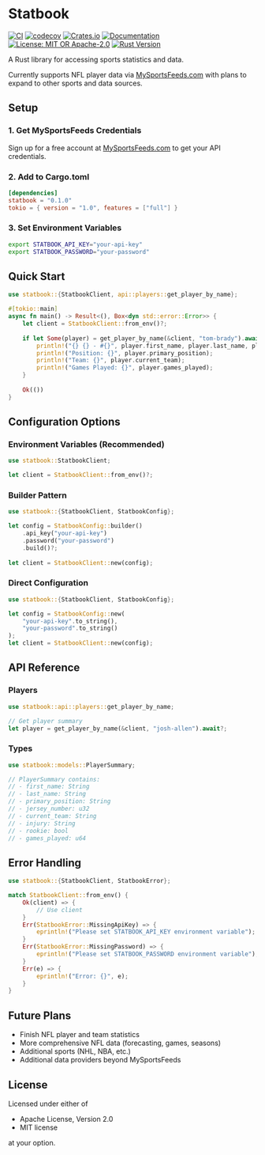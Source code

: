 # Statbook

[![CI](https://github.com/yourusername/nfl-stats-funtimes/workflows/CI/badge.svg)](https://github.com/yourusername/nfl-stats-funtimes/actions)
[![codecov](https://codecov.io/gh/yourusername/nfl-stats-funtimes/branch/main/graph/badge.svg)](https://codecov.io/gh/yourusername/nfl-stats-funtimes)
[![Crates.io](https://img.shields.io/crates/v/statbook.svg)](https://crates.io/crates/statbook)
[![Documentation](https://docs.rs/statbook/badge.svg)](https://docs.rs/statbook)
[![License: MIT OR Apache-2.0](https://img.shields.io/badge/License-MIT%20OR%20Apache--2.0-blue.svg)](https://github.com/yourusername/nfl-stats-funtimes#license)
[![Rust Version](https://img.shields.io/badge/rust-1.70+-blue.svg)](https://www.rust-lang.org)

A Rust library for accessing sports statistics and data.

Currently supports NFL player data via [MySportsFeeds.com](https://www.mysportsfeeds.com) with plans to expand to other sports and data sources.

## Setup

### 1. Get MySportsFeeds Credentials

Sign up for a free account at [MySportsFeeds.com](https://www.mysportsfeeds.com) to get your API credentials.

### 2. Add to Cargo.toml

```toml
[dependencies]
statbook = "0.1.0"
tokio = { version = "1.0", features = ["full"] }
```

### 3. Set Environment Variables

```bash
export STATBOOK_API_KEY="your-api-key"
export STATBOOK_PASSWORD="your-password"
```

## Quick Start

```rust
use statbook::{StatbookClient, api::players::get_player_by_name};

#[tokio::main]
async fn main() -> Result<(), Box<dyn std::error::Error>> {
    let client = StatbookClient::from_env()?;
    
    if let Some(player) = get_player_by_name(&client, "tom-brady").await? {
        println!("{} {} - #{}", player.first_name, player.last_name, player.jersey_number);
        println!("Position: {}", player.primary_position);
        println!("Team: {}", player.current_team);
        println!("Games Played: {}", player.games_played);
    }
    
    Ok(())
}
```

## Configuration Options

### Environment Variables (Recommended)

```rust
use statbook::StatbookClient;

let client = StatbookClient::from_env()?;
```

### Builder Pattern

```rust
use statbook::{StatbookClient, StatbookConfig};

let config = StatbookConfig::builder()
    .api_key("your-api-key")
    .password("your-password")
    .build()?;
    
let client = StatbookClient::new(config);
```

### Direct Configuration

```rust
use statbook::{StatbookClient, StatbookConfig};

let config = StatbookConfig::new(
    "your-api-key".to_string(), 
    "your-password".to_string()
);
let client = StatbookClient::new(config);
```

## API Reference

### Players

```rust
use statbook::api::players::get_player_by_name;

// Get player summary
let player = get_player_by_name(&client, "josh-allen").await?;
```

### Types

```rust
use statbook::models::PlayerSummary;

// PlayerSummary contains:
// - first_name: String
// - last_name: String  
// - primary_position: String
// - jersey_number: u32
// - current_team: String
// - injury: String
// - rookie: bool
// - games_played: u64
```

## Error Handling

```rust
use statbook::{StatbookClient, StatbookError};

match StatbookClient::from_env() {
    Ok(client) => {
        // Use client
    }
    Err(StatbookError::MissingApiKey) => {
        eprintln!("Please set STATBOOK_API_KEY environment variable");
    }
    Err(StatbookError::MissingPassword) => {
        eprintln!("Please set STATBOOK_PASSWORD environment variable");
    }
    Err(e) => {
        eprintln!("Error: {}", e);
    }
}
```

## Future Plans

- Finish NFL player and team statistics
- More comprehensive NFL data (forecasting, games, seasons)
- Additional sports (NHL, NBA, etc.)
- Additional data providers beyond MySportsFeeds

## License

Licensed under either of

- Apache License, Version 2.0
- MIT license

at your option.

